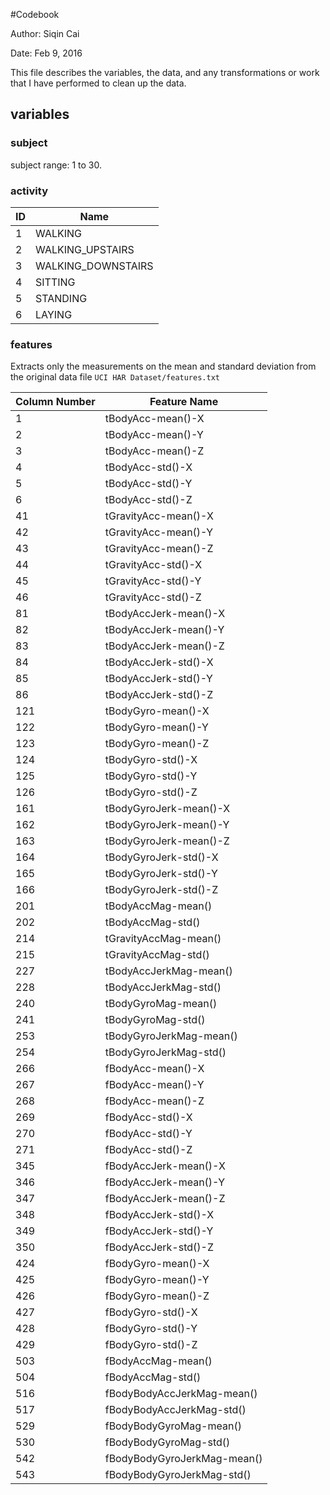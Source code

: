 
#Codebook

Author: Siqin Cai

Date:   Feb 9, 2016 


This file describes the variables, the data, and any transformations or work that I have performed to clean up the data.

## variables
### subject
subject range: 1 to 30. 

### activity
| ID |              Name |
|----|-------------------|
|  1 |            WALKING|
|  2 |   WALKING_UPSTAIRS|
|  3 | WALKING_DOWNSTAIRS|
|  4 |            SITTING|
|  5 |           STANDING|
|  6 |             LAYING|

### features
Extracts only the measurements on the mean and standard deviation from the original data file `UCI HAR Dataset/features.txt`

| Column Number | Feature Name |
|---------------|--------------|
|   1| tBodyAcc-mean()-X |
|   2| tBodyAcc-mean()-Y |
|   3| tBodyAcc-mean()-Z |
|   4| tBodyAcc-std()-X |
|   5| tBodyAcc-std()-Y |
|   6| tBodyAcc-std()-Z |
|  41| tGravityAcc-mean()-X |
|  42| tGravityAcc-mean()-Y |
|  43| tGravityAcc-mean()-Z |
|  44| tGravityAcc-std()-X |
|  45| tGravityAcc-std()-Y |
|  46| tGravityAcc-std()-Z |
|  81| tBodyAccJerk-mean()-X |
|  82| tBodyAccJerk-mean()-Y |
|  83| tBodyAccJerk-mean()-Z |
|  84| tBodyAccJerk-std()-X |
|  85| tBodyAccJerk-std()-Y |
|  86| tBodyAccJerk-std()-Z |
| 121| tBodyGyro-mean()-X |
| 122| tBodyGyro-mean()-Y |
| 123| tBodyGyro-mean()-Z |
| 124| tBodyGyro-std()-X |
| 125| tBodyGyro-std()-Y |
| 126| tBodyGyro-std()-Z |
| 161| tBodyGyroJerk-mean()-X |
| 162| tBodyGyroJerk-mean()-Y |
| 163| tBodyGyroJerk-mean()-Z |
| 164| tBodyGyroJerk-std()-X |
| 165| tBodyGyroJerk-std()-Y |
| 166| tBodyGyroJerk-std()-Z |
| 201| tBodyAccMag-mean() |
| 202| tBodyAccMag-std() |
| 214| tGravityAccMag-mean() |
| 215| tGravityAccMag-std() |
| 227| tBodyAccJerkMag-mean() |
| 228| tBodyAccJerkMag-std() |
| 240| tBodyGyroMag-mean() |
| 241| tBodyGyroMag-std() |
| 253| tBodyGyroJerkMag-mean() |
| 254| tBodyGyroJerkMag-std() |
| 266| fBodyAcc-mean()-X |
| 267| fBodyAcc-mean()-Y |
| 268| fBodyAcc-mean()-Z |
| 269| fBodyAcc-std()-X |
| 270| fBodyAcc-std()-Y |
| 271| fBodyAcc-std()-Z |
| 345| fBodyAccJerk-mean()-X |
| 346| fBodyAccJerk-mean()-Y |
| 347| fBodyAccJerk-mean()-Z |
| 348| fBodyAccJerk-std()-X |
| 349| fBodyAccJerk-std()-Y |
| 350| fBodyAccJerk-std()-Z |
| 424| fBodyGyro-mean()-X |
| 425| fBodyGyro-mean()-Y |
| 426| fBodyGyro-mean()-Z |
| 427| fBodyGyro-std()-X |
| 428| fBodyGyro-std()-Y |
| 429| fBodyGyro-std()-Z |
| 503| fBodyAccMag-mean() |
| 504| fBodyAccMag-std() |
| 516| fBodyBodyAccJerkMag-mean() |
| 517| fBodyBodyAccJerkMag-std() |
| 529| fBodyBodyGyroMag-mean() |
| 530| fBodyBodyGyroMag-std() |
| 542| fBodyBodyGyroJerkMag-mean() |
| 543| fBodyBodyGyroJerkMag-std() |
